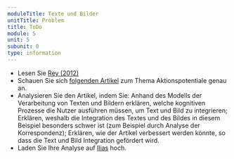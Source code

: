 ```yaml
---
moduleTitle: Texte und Bilder
unitTitle: Problem
title: ToDo
module: 5
unit: 5
subunit: 0
type: information
---
```



* Lesen Sie [Rey (2012)](https://ilias.uni-freiburg.de/goto.php?target=file_1267301_download&client_id=unifreiburg)
* Schauen Sie sich [folgenden Artikel](http://www.biologie-schule.de/aktionspotential.php) zum Thema Aktionspotentiale genau an.
* Analysieren Sie den Artikel, indem Sie: Anhand des Modells der Verarbeitung von Texten und Bildern erklären, welche kognitiven Prozesse die Nutzer ausführen müssen, um Text und Bild zu integrieren; Erklären, weshalb die Integration des Textes und des Bildes in diesem Beispiel besonders schwer ist (zum Beispiel durch Analyse der Korrespondenz); Erklären, wie der Artikel verbessert werden könnte, so dass die Text und Bild Integration gefördert wird. 
* Laden Sie Ihre Analyse auf [Ilias](https://ilias.uni-freiburg.de/goto.php?target=exc_1240096&client_id=unifreiburg) hoch.